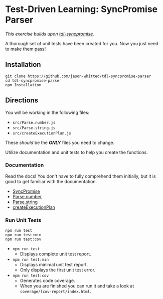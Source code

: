 # Test-Driven Learning: SyncPromise Parser
_This exercise builds upon [tdl-syncpromise](https://github.com/jason-whitted/tdl-syncpromise)._

A thorough set of unit tests have been created for you.  Now you just need to make them pass!

## Installation
```
git clone https://github.com/jason-whitted/tdl-syncpromise-parser
cd tdl-syncpromise-parser
npm Installation
```

## Directions
You will be working in the following files:
- `src/Parse.number.js`
- `src/Parse.string.js`
- `src/createExecutionPlan.js`

These _should_ be the ***ONLY*** files you need to change.

Utilize documentation and unit tests to help you create the functions.

### Documentation
Read the docs!  You don't have to fully comprehend them initially, but it is good to get familiar with the documentation.

- [SyncPromise](docs/SyncPromise.md)
- [Parse.number](docs/Parse.number.md)
- [Parse.string](docs/Parse.string.md)
- [createExecutionPlan](docs/createExecutionPlan.md)

### Run Unit Tests
```
npm run test
npm run test:min
npm run test:cov
```

- `npm run test`
  - Displays complete unit test report.
- `npm run test:min`
  - Displays minimal unit test report.
  - Only displays the first unit test error.
- `npm run test:cov`
  - Generates code coverage.
  - When you are finished you can run it and take a look at `coverage/lcov-report/index.html`.
